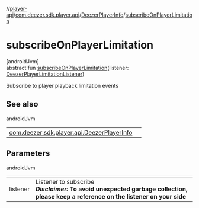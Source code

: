 //[player-api](../../../index.md)/[com.deezer.sdk.player.api](../index.md)/[DeezerPlayerInfo](index.md)/[subscribeOnPlayerLimitation](subscribe-on-player-limitation.md)

# subscribeOnPlayerLimitation

[androidJvm]\
abstract fun [subscribeOnPlayerLimitation](subscribe-on-player-limitation.md)(listener: [DeezerPlayerLimitationListener](../-deezer-player-limitation-listener/index.md))

Subscribe to player playback limitation events

## See also

androidJvm

|                                                                                   |     |
| --------------------------------------------------------------------------------- | --- |
| [com.deezer.sdk.player.api.DeezerPlayerInfo](unsubscribe-on-player-limitation.md) |     |

## Parameters

androidJvm

|          |                                                                                                                                              |
| -------- | -------------------------------------------------------------------------------------------------------------------------------------------- |
| listener | Listener to subscribe<br/>**_Disclaimer:_** **To avoid unexpected garbage collection, please keep a reference on the listener on your side** |
